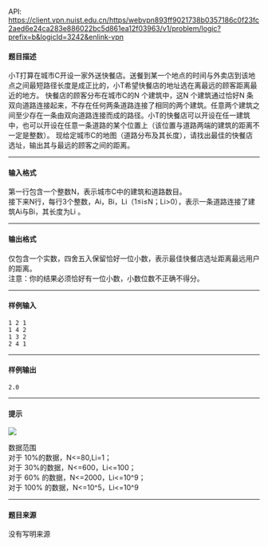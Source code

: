API: https://client.vpn.nuist.edu.cn/https/webvpn893ff9021738b0357186c0f23fc2aed6e24ca283e886022bc5d861ea12f03963/v1/problem/logic?prefix=b&logicId=3242&enlink-vpn

#### 题目描述

小T打算在城市C开设一家外送快餐店。送餐到某一个地点的时间与外卖店到该地点之间最短路径长度是成正比的，小T希望快餐店的地址选在离最远的顾客距离最近的地方。 快餐店的顾客分布在城市C的N 个建筑中，这N 个建筑通过恰好N 条双向道路连接起来，不存在任何两条道路连接了相同的两个建筑。任意两个建筑之间至少存在一条由双向道路连接而成的路径。小T的快餐店可以开设在任一建筑中，也可以开设在任意一条道路的某个位置上（该位置与道路两端的建筑的距离不一定是整数）。 现给定城市C的地图（道路分布及其长度），请找出最佳的快餐店选址，输出其与最远的顾客之间的距离。  
  
  
  

---

#### 输入格式

第一行包含一个整数N，表示城市C中的建筑和道路数目。  
接下来N行，每行3个整数，Ai，Bi，Li（1≤i≤N；Li>0），表示一条道路连接了建筑Ai与Bi，其长度为Li 。  
  

---

#### 输出格式

仅包含一个实数，四舍五入保留恰好一位小数，表示最佳快餐店选址距离最远用户的距离。  
注意：你的结果必须恰好有一位小数，小数位数不正确不得分。  

---

#### 样例输入
```
1 2 1
1 4 2
1 3 2
2 4 1
```

---

#### 样例输出
```
2.0
```

---

#### 提示

![](../file/3242_0.png)

数据范围  
对于 10%的数据，N<=80,Li=1；  
对于 30%的数据，N<=600，Li<=100；  
对于 60% 的数据，N<=2000，Li<=10^9；  
对于 100% 的数据，N<=10^5，Li<=10^9

---

#### 题目来源

没有写明来源